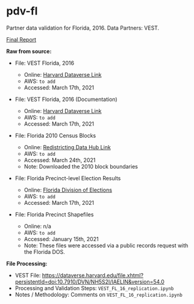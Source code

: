 # pdv-fl  
Partner data validation for Florida, 2016. Data Partners: VEST. 

[Final Report](https://docs.google.com/document/d/167FmlZbJ5b5yDxULHLC-c4SxOL1eF07fLoj1LuQuijw/edit)

**Raw from source:**
- File: VEST Florida, 2016
  - Online: [Harvard Dataverse Link](https://dataverse.harvard.edu/file.xhtml?persistentId=doi:10.7910/DVN/NH5S2I/IAELIN&version=54.0)
  - AWS: `to add`
  - Accessed: March 17th, 2021

- File: VEST Florida, 2016 (Documentation)
  - Online: [Harvard Dataverse Link](https://dataverse.harvard.edu/file.xhtml?fileId=4441609&version=54.0)
  - AWS: `to add`
  - Accessed: March 17th, 2021

- File: Florida 2010 Census Blocks
  - Online: [Redistricting Data Hub Link](https://www.redistrictingdatahub.org/state/florida/)
  - AWS: `to add`
  - Accessed: March 24th, 2021
  - Note: Downloaded the 2010 block boundaries

- File: Florida Precinct-level Election Results
  - Online: [Florida Division of Elections](https://dos.myflorida.com/elections/data-statistics/elections-data/precinct-level-election-results/)
  - AWS: `to add`
  - Accessed: March 17th, 2021

- File: Florida Precinct Shapefiles
  - Online: n/a
  - AWS: `to add`
  - Accessed: January 15th, 2021
  - Note: These files were accessed via a public records request with the Florida DOS.
 
**File Processing:**
- VEST File: https://dataverse.harvard.edu/file.xhtml?persistentId=doi:10.7910/DVN/NH5S2I/IAELIN&version=54.0
- Processing and Validation Steps: `VEST_FL_16_replication.ipynb`
- Notes / Methodology: Comments on `VEST_FL_16_replication.ipynb`
